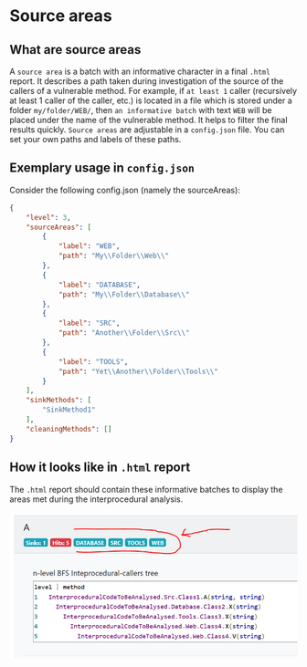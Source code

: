 # Source areas

## What are source areas
A `source area` is a batch with an informative character in a final `.html` report. It describes
a path taken during investigation of the source of the callers of a vulnerable method.
For example, if `at least 1` caller (recursively at least 1 caller of the caller, etc.) is located
in a file which is stored under a folder `my/folder/WEB/`, then `an informative batch` with text `WEB` will be placed 
under the name of the vulnerable method. It helps to filter the final results quickly.
`Source areas` are adjustable in a `config.json` file. You can set your own paths and labels of these paths.

## Exemplary usage in `config.json`
Consider the following config.json (namely the sourceAreas):
```json
{
    "level": 3,
    "sourceAreas": [
        {
            "label": "WEB",
            "path": "My\\Folder\\Web\\"
        },
        {
            "label": "DATABASE",
            "path": "My\\Folder\\Database\\"
        },
        {
            "label": "SRC",
            "path": "Another\\Folder\\Src\\"
        },
        {
            "label": "TOOLS",
            "path": "Yet\\Another\\Folder\\Tools\\"
        }
    ],
    "sinkMethods": [
        "SinkMethod1"
    ],
    "cleaningMethods": []
}
```
## How it looks like in `.html` report
The `.html` report should contain these informative batches to display the areas met during the interprocedural analysis.

![img_1.png](images/batches.png)